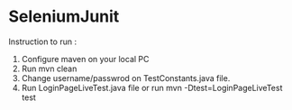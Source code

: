 # SeleniumJunit

Instruction to run :

1. Configure maven on your local PC
2. Run mvn clean
3. Change username/passwrod on TestConstants.java file.
4. Run LoginPageLiveTest.java file or run mvn -Dtest=LoginPageLiveTest test
